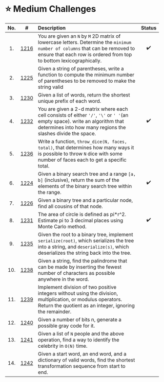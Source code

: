 # **⭐ Medium Challenges**

| No. | #    | Description                     | Status |
|:---: |:---: |:---                             |:---:   |
|  1.    |[1216]        |You are given an `N` by `M` 2D matrix of lowercase letters. Determine the `minimum number of columns` that can be removed to ensure that each row is ordered from top to bottom lexicographically.                               |    ✔️   |
|  2.  |[1225]        |Given a string of parentheses, write a function to compute the minimum number of parentheses to be removed to make the string valid                               |       |
|  3.   |[1230]        |Given a list of words, return the shortest unique prefix of each word.                                |       |
|  4.   |[1232]        |You are given a 2-d matrix where each cell consists of either `'/'`, `'\'` or `' '`(an empty space). write an algorithm that determines into how many regions the slashes divide the space.                               |   ✔️    |
|  5.  |[1236]        |Write a function, `throw_dice(N, faces, total)`, that determines how many ways it is possible to throw `N` dice with some number of faces each to get a specific total.
|  6.   |[1224]        |Given a binary search tree and a range `[a, b]` (inclusive), return the sum of the elements of the binary search tree within the range.                               |    ✔️   |
|  7.   |[1226]        |Given a binary tree and a particular node, find all cousins of that node.                           |       |
|  8.   |[1231]        |The area of circle is defined as pi*r^2. Estimate pi to 3 decimal places using Monte Carlo method.                         |  ✔️     |
|  9.   |[1235]        |Given the root to a binary tree, implement `serialize(root)`, which serializes the tree into a string, and `deserialize(s)`, which deserializes the string back into the tree.  
|  10.   |[1238]        |Given a string, find the palindrome that can be made by inserting the fewest number of characters as possible anywhere in the word.                               |       |
|  11.   |[1239]        |Implement division of two positive integers without using the division, multiplication, or modulus operators. Return the quotient as an integer, ignoring the remainder.
|  12.   |[1240]        |Given a number of bits n, generate a possible gray code for it.|   |
|  13.   |[1241]        |Given a list of `N` people and the above operation, find a way to identify the celebrity in `O(N)` time.|   |
|  14.   |[1242]        |Given a start word, an end word, and a dictionary of valid words, find the shortest transformation sequence from start to end.|   |


[1216]:https://github.com/anasvemmully/Daily-Coding-Problem/tree/main/Medium/1216  
[1225]:https://github.com/anasvemmully/Daily-Coding-Problem/tree/main/Medium/1225  
[1230]:https://github.com/anasvemmully/Daily-Coding-Problem/tree/main/Medium/1230
[1232]:https://github.com/anasvemmully/Daily-Coding-Problem/tree/main/Medium/1232
[1236]:https://github.com/anasvemmully/Daily-Coding-Problem/tree/main/Medium/1236
[1224]:https://github.com/anasvemmully/Daily-Coding-Problem/tree/main/Medium/1224
[1226]:https://github.com/anasvemmully/Daily-Coding-Problem/tree/main/Medium/1226
[1231]:https://github.com/anasvemmully/Daily-Coding-Problem/tree/main/Medium/1231
[1235]:https://github.com/anasvemmully/Daily-Coding-Problem/tree/main/Medium/1235
[1238]:https://github.com/anasvemmully/Daily-Coding-Problem/tree/main/Medium/1238
[1239]:https://github.com/anasvemmully/Daily-Coding-Problem/tree/main/Medium/1239
[1240]:https://github.com/anasvemmully/Daily-Coding-Problem/tree/main/Medium/1240
[1242]:https://github.com/anasvemmully/Daily-Coding-Problem/tree/main/Medium/1242
[1241]:https://github.com/anasvemmully/Daily-Coding-Problem/tree/main/Medium/1241